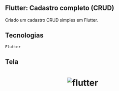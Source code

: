 ## Flutter: Cadastro completo (CRUD)

Criado um cadastro CRUD simples em Flutter.


## Tecnologias

`Flutter`



## Tela

<h1 align="center">
    <img alt="flutter" title="#flutter" src="https://github.com/carlosjunior1983/flutter_crud/blob/main/img/Capturar.PNG"  /><br>
</h1>

